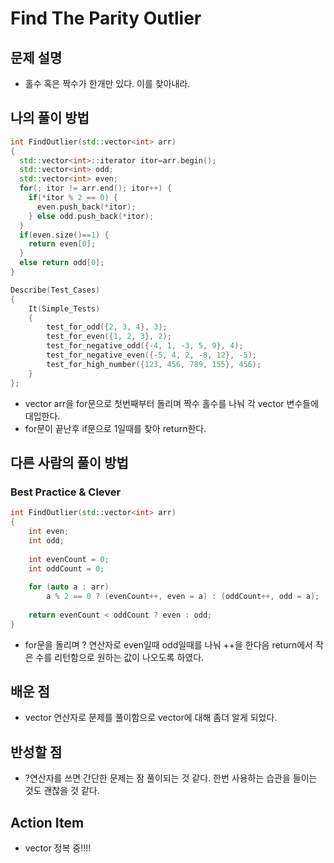 # Find The Parity Outlier

## 문제 설명

*   홀수 혹은 짝수가 한개만 있다. 이를 찾아내라.

## 나의 풀이 방법

```cpp
int FindOutlier(std::vector<int> arr)
{
  std::vector<int>::iterator itor=arr.begin();
  std::vector<int> odd;
  std::vector<int> even;
  for(; itor != arr.end(); itor++) {
    if(*itor % 2 == 0) {
      even.push_back(*itor);
    } else odd.push_back(*itor);
  }
  if(even.size()==1) {
    return even[0];
  }
  else return odd[0];
}

Describe(Test_Cases)
{
    It(Simple_Tests)
    {
        test_for_odd({2, 3, 4}, 3);
        test_for_even({1, 2, 3}, 2);
        test_for_negative_odd({-4, 1, -3, 5, 9}, 4);
        test_for_negative_even({-5, 4, 2, -8, 12}, -5);
        test_for_high_number({123, 456, 789, 155}, 456);
    }
};
```

*   vector arr을 for문으로 첫번째부터 돌리며 짝수 홀수를 나눠 각 vector 변수들에 대입한다.
*   for문이 끝난후 if문으로 1일때를 찾아 return한다.

## 다른 사람의 풀이 방법

### Best Practice & Clever

```cpp
int FindOutlier(std::vector<int> arr)
{
    int even;
    int odd;
  
    int evenCount = 0;
    int oddCount = 0;
  
    for (auto a : arr)
        a % 2 == 0 ? (evenCount++, even = a) : (oddCount++, odd = a);
  
    return evenCount < oddCount ? even : odd;
}
```

*   for문을 돌리며 ? 연산자로 even일때 odd일때를 나눠 ++을 한다음 return에서 작은 수를 리턴함으로
    원하는 값이 나오도록 하였다.

## 배운 점

*   vector 연산자로 문제를 풀이함으로 vector에 대해 좀더 알게 되었다.

## 반성할 점
*   ?연산자를 쓰면 간단한 문제는 잠 풀이되는 것 같다. 한번 사용하는 습관을 들이는 것도 괜찮을 것 같다.

## Action Item

*   vector 정복 중!!!!